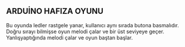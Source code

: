 ## ARDUİNO HAFIZA OYUNU

Bu oyunda ledler rastgele yanar, kullanıcı aynı sırada butona basmalıdır. Doğru sırayı bilmişse oyun melodi çalar ve bir üst seviyeye geçer. Yanlışyaptığında melodi çalar ve oyun baştan başlar.